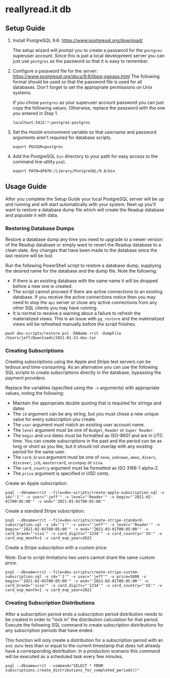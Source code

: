 # reallyread.it db
## Setup Guide
1. Install PostgreSQL 9.6: https://www.postgresql.org/download/

    The setup wizard will prompt you to create a password for the `postgres` superuser account. Since this is just a local development server you can just use `postgres` as the password so that it is easy to remember.
2. Configure a password file for the server: https://www.postgresql.org/docs/9.6/libpq-pgpass.html
    The following format should be used so that the password file is used for all databases. Don't forget to set the appropriate permissions on Unix systems.

	If you chose `postgres` as your superuser account password you can just copy the following values. Otherwise, replace the password with the one you entered in Step 1.

    ```
    localhost:5432:*:postgres:postgres
    ```
3. Set the `PGUSER` environment variable so that username and password arguments aren't required for database scripts.

    ```
    export PGUSER=postgres
    ```
4. Add the PostgreSQL `bin` directory to your path for easy access to the command line utility `psql`.
    ```
    export PATH=$PATH:/Library/PostgreSQL/9.6/bin
    ```
## Usage Guide
After you complete the Setup Guide your local PostgreSQL server will be up and running and will start automatically with your system. Next up you'll want to restore a database dump file which will create the Readup database and populate it with data.
### Restoring Database Dumps
Restore a database dump any time you need to upgrade to a newer version of the Readup database or simply want to revert the Readup database to a clean slate. Any changes that have been made to the database since the last restore will be lost.

Run the following PowerShell script to restore a database dump, supplying the desired name for the database and the dump file. Note the following:
- If there is an existing database with the same name it will be dropped before a new one is created.
- The script cannot proceed if there are active connections to an existing database. If you receive the active connections notice then you may need to stop the `api` server or close any active connections from any other SQL clients you may have running.
- It is normal to receive a warning about a failure to refresh the materialized views. This is an issue with `pg_restore` and the materialized views will be refreshed manually before the script finishes.
<!--end list-->
    pwsh dev-scripts/restore.ps1 -DbName rrit -DumpFile /Users/jeff/Downloads/2021-01-23-dev.tar
### Creating Subscriptions
Creating subscriptions using the Apple and Stripe test servers can be tedious and time-consuming. As an alternative you can use the following SQL scripts to create subscriptions directly in the database, bypassing the payment providers.

Replace the variables (specified using the `-v` arguments) with appropriate values, noting the following:
- Maintain the appropriate double quoting that is required for strings and dates
- The `id` argument can be any string, but you must chose a new unique value for every subscription you create.
- The `user` argument must match an existing user account name.
- The `level` argument must be one of `Budget`, `Reader` or `Super Reader`.
- The `begin` and `end` dates must be formatted as ISO-8601 and are in UTC time. You can create subscriptions in the past and the period can be as long or short as you like, but it should not overlap with any existing period for the same user.
- The `card_brand` argument must be one of `none`, `unknown`, `amex`, `diners`, `discover`, `jcb`, `mastercard`, `unionpay` or `visa`.
- The `card_country` argument must be formatted as ISO 3166-1 alpha-2.
- The `price` argument is specified in USD cents.

Create an Apple subscription:

    psql --dbname=rrit --file=dev-scripts/create-apple-subscription.sql -v id="'1'" -v user="'jeff'" -v level="'Reader'" -v begin="'2021-02-01T00:05:00'" -v end="'2021-03-01T00:05:00'"

Create a standard Stripe subscription:

    psql --dbname=rrit --file=dev-scripts/create-stripe-standard-subscription.sql -v id="'1'" -v user="'jeff'" -v level="'Reader'" -v begin="'2021-02-01T00:05:00'" -v end="'2021-03-01T00:05:00'" -v card_brand="'visa'" -v card_digits="'1234'" -v card_country="'US'" -v card_exp_month=1 -v card_exp_year=2022

Create a Stripe subscription with a custom price:

Note: Due to script limitations two users cannot share the same custom price.

    psql --dbname=rrit --file=dev-scripts/create-stripe-custom-subscription.sql -v id="'1'" -v user="'jeff'" -v price=5000 -v begin="'2021-02-01T00:05:00'" -v end="'2021-03-01T00:05:00'" -v card_brand="'visa'" -v card_digits="'1234'" -v card_country="'US'" -v card_exp_month=1 -v card_exp_year=2022
### Creating Subscription Distributions
After a subscription period ends a subscription period distribution needs to be created in order to "lock in" the distribution calculation for that period. Execute the following SQL command to create subscription distributions for any subscription periods that have ended.

This function will only create a distribution for a subscription period with an `end_date` less than or equal to the current timestamp that does not already have a corresponding distribution. In a production scenario this command will be executed as a scheduled task every few minutes.

    psql --dbname=rrit --command="SELECT * FROM subscriptions.create_distributions_for_completed_periods()"